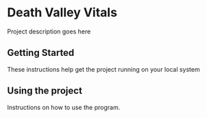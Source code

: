 # Death Valley Vitals

Project description goes here

## Getting Started

These instructions help get the project running on your local system

## Using the project

Instructions on how to use the program.